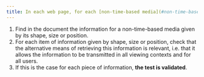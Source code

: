 ```yaml
---
title: In each web page, for each [non-time-based media](#non-time-based-media), information must not be conveyed solely [by shape, size or location](#indication-conveyed-by-shape-size-or-location). Is this rule implemented appropriately?
---
```


1. Find in the document the information for a non-time-based media given by its shape, size or position.
2. For each item of information given by shape, size or position, check that the alternative means of retrieving this information is relevant, i.e. that it allows the information to be transmitted in all viewing contexts and for all users.
3. If this is the case for each piece of information, **the test is validated**.
